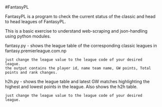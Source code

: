 #FantasyPL

FantasyPL is a program to check the current status of the classic and head to head leagues of FantasyPL.

This is a basic exercise to understand web-scraping and json-handling using 
python modules.


fantasy.py - shows the league table of the corresponding classic leagues in
fantasy.premierleague.com.np

	
	just change the league value to the league code of your desired league.
	the output contains the player id, name team name, GW points, Total points and rank changes.

h2h.py - shows the league table and latest GW matches highlighting the highest and lowest points in the league. Also shows the h2h table.

		
	just change the league value to the league code of your desired league.
